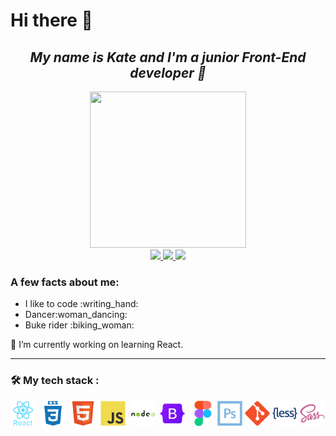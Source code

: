 <h1 text-align="center">Hi there 👋 </h1> 
<h2 align="center"> <i>My name is Kate and I'm a junior Front-End developer 🥸 </i></h2>

<div align="center">
  <img src="https://media.giphy.com/media/3oKIPnAiaMCws8nOsE/giphy.gif" width="250" height="250" / >
</div>

<div align="center">
<a href="https://t.me/katiiiiisha">
<img src="https://img.shields.io/badge/Telegram-ABCDEF?style=for-the-badge&logo=Telegram">
</a>
<a href="https://vk.com/mynameiskittykat">
<img src="https://img.shields.io/badge/Вконтакте-5181b8?style=for-the-badge&logo=Vk">
</a>
<a href="https://instagram.com/tablitsa.mendeleeva?igshid=YmMyMTA2M2Y=">
<img src="https://img.shields.io/badge/Instagram-FFF0F5?style=for-the-badge&logo=instagram">
 </a>
</div>

<h3> A few facts about me: </h3>

  <ul>
    <li>I like to code :writing_hand:</li>
    <li>Dancer:woman_dancing:</li>
    <li> Buke rider :biking_woman:</li>
  </ul>

🔭 I’m currently working on learning React.
<hr>

### :hammer_and_wrench: My tech stack  :
<div>
  
  <img src="https://github.com/devicons/devicon/blob/master/icons/react/react-original-wordmark.svg" title="React" alt="React" width="40" height="40"/>&nbsp;
  <img src="https://github.com/devicons/devicon/blob/master/icons/css3/css3-plain-wordmark.svg"  title="CSS3" alt="CSS" width="40" height="40"/>&nbsp;
  <img src="https://github.com/devicons/devicon/blob/master/icons/html5/html5-original.svg" title="HTML5" alt="HTML" width="40" height="40"/>&nbsp;
  <img src="https://github.com/devicons/devicon/blob/master/icons/javascript/javascript-original.svg" title="JavaScript" alt="JavaScript" width="40" height="40"/>&nbsp;
  <img src="https://github.com/devicons/devicon/blob/master/icons/nodejs/nodejs-original-wordmark.svg" title="NodeJS" alt="NodeJS" width="40" height="40"/>&nbsp;
  <img src="https://github.com/devicons/devicon/blob/master/icons/bootstrap/bootstrap-original.svg" title="Bootstrap" alt="Bootstrap" width="40" height="40"/>&nbsp;
  <img src="https://github.com/devicons/devicon/blob/master/icons/figma/figma-original.svg" title="Figma" alt="Figma" width="40" height="40"/>
  <img src="https://github.com/devicons/devicon/blob/master/icons/photoshop/photoshop-line.svg" title="Photoshop" alt="Photoshop" width="40" height="40"/>
  <img src="https://github.com/devicons/devicon/blob/master/icons/git/git-original.svg" title="Git" alt="Git" width="40" height="40" />
  <img src="https://github.com/devicons/devicon/blob/master/icons/less/less-plain-wordmark.svg" title="Less" alt="Less" width="40" height="40" />
  <img src="https://github.com/devicons/devicon/blob/master/icons/sass/sass-original.svg" title="Sass" alt="Sass" width="40" height="40"/>
</div>

